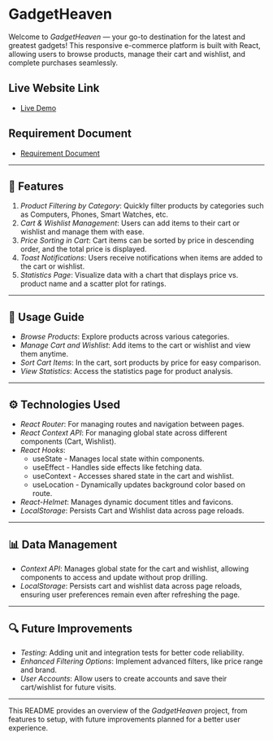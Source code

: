 # GadgetHeaven

Welcome to *GadgetHeaven* — your go-to destination for the latest and greatest gadgets! This responsive e-commerce platform is built with React, allowing users to browse products, manage their cart and wishlist, and complete purchases seamlessly.

## Live Website Link
- [Live Demo](giddy-engine.surge.sh)

## Requirement Document
- [Requirement Document](https://github.com/programming-hero-web-course2/b10a8-gadget-heaven-TanvirMain49)

---

## 🚀 Features

1. *Product Filtering by Category*: Quickly filter products by categories such as Computers, Phones, Smart Watches, etc.
2. *Cart & Wishlist Management*: Users can add items to their cart or wishlist and manage them with ease.
3. *Price Sorting in Cart*: Cart items can be sorted by price in descending order, and the total price is displayed.
4. *Toast Notifications*: Users receive notifications when items are added to the cart or wishlist.
5. *Statistics Page*: Visualize data with a chart that displays price vs. product name and a scatter plot for ratings.

---

## 📖 Usage Guide

- *Browse Products*: Explore products across various categories.
- *Manage Cart and Wishlist*: Add items to the cart or wishlist and view them anytime.
- *Sort Cart Items*: In the cart, sort products by price for easy comparison.
- *View Statistics*: Access the statistics page for product analysis.

---

## ⚙ Technologies Used

- *React Router*: For managing routes and navigation between pages.
- *React Context API*: For managing global state across different components (Cart, Wishlist).
- *React Hooks*:
  - useState - Manages local state within components.
  - useEffect - Handles side effects like fetching data.
  - useContext - Accesses shared state in the cart and wishlist.
  - useLocation - Dynamically updates background color based on route.
- *React-Helmet*: Manages dynamic document titles and favicons.
- *LocalStorage*: Persists Cart and Wishlist data across page reloads.

---

## 📊 Data Management

- *Context API*: Manages global state for the cart and wishlist, allowing components to access and update without prop drilling.
- *LocalStorage*: Persists cart and wishlist data across page reloads, ensuring user preferences remain even after refreshing the page.

---

## 🔍 Future Improvements

- *Testing*: Adding unit and integration tests for better code reliability.
- *Enhanced Filtering Options*: Implement advanced filters, like price range and brand.
- *User Accounts*: Allow users to create accounts and save their cart/wishlist for future visits.

---

This README provides an overview of the *GadgetHeaven* project, from features to setup, with future improvements planned for a better user experience.
